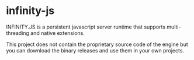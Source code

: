 # infinity-js
INFINITY.JS is a persistent javascript server runtime that supports multi-threading and native extensions.

This project does not contain the proprietary source code of the engine but you can download the binary releases and use them in your own projects.
